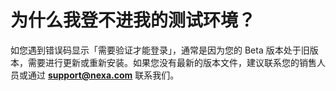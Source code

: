 # 为什么我登不进我的测试环境？

如您遇到错误码显示「需要验证才能登录」，通常是因为您的 Beta 版本处于旧版本，需要进行更新或重新安装。如果您没有最新的版本文件，建议联系您的销售人员或通过 **support@nexa.com** 联系我们。
